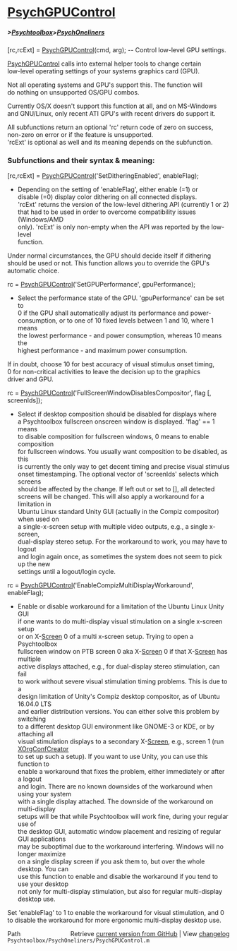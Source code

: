 # [PsychGPUControl](PsychGPUControl)
##### >[Psychtoolbox](Psychtoolbox)>[PsychOneliners](PsychOneliners)

[rc,rcExt] = [PsychGPUControl](PsychGPUControl)(cmd, arg); -- Control low-level GPU settings.  
  
[PsychGPUControl](PsychGPUControl) calls into external helper tools to change certain  
low-level operating settings of your systems graphics card (GPU).  
  
Not all operating systems and GPU's support this. The function will  
do nothing on unsupported OS/GPU combos.  
  
Currently OS/X doesn't support this function at all, and on MS-Windows  
and GNU/Linux, only recent ATI GPU's with recent drivers do support it.  
  
All subfunctions return an optional 'rc' return code of zero on success,  
non-zero on error or if the feature is unsupported.  
'rcExt' is optional as well and its meaning depends on the subfunction.  
  
### Subfunctions and their syntax & meaning:  
  
[rc,rcExt] = [PsychGPUControl](PsychGPUControl)('SetDitheringEnabled', enableFlag);  
- Depending on the setting of 'enableFlag', either enable (=1) or  
disable (=0) display color dithering on all connected displays.  
'rcExt' returns the version of the low-level dithering API (currently 1 or 2)   
that had to be used in order to overcome compatibility issues (Windows/AMD   
only). 'rcExt' is only non-empty when the API was reported by the low-level  
function.  
  
Under normal circumstances, the GPU should decide itself if dithering  
should be used or not. This function allows you to override the GPU's  
automatic choice.  
  
rc = [PsychGPUControl](PsychGPUControl)('SetGPUPerformance', gpuPerformance);  
- Select the performance state of the GPU. 'gpuPerformance' can be set to  
0 if the GPU shall automatically adjust its performance and power-  
consumption, or to one of 10 fixed levels between 1 and 10, where 1 means  
the lowest performance - and power consumption, whereas 10 means the  
highest performance - and maximum power consumption.  
  
If in doubt, choose 10 for best accuracy of visual stimulus onset timing,  
0 for non-critical activities to leave the decision up to the graphics  
driver and GPU.  
  
  
rc = [PsychGPUControl](PsychGPUControl)('FullScreenWindowDisablesCompositor', flag [, screenIds]);  
- Select if desktop composition should be disabled for displays where  
a Psychtoolbox fullscreen onscreen window is displayed. 'flag' == 1 means  
to disable composition for fullscreen windows, 0 means to enable composition  
for fullscreen windows. You usually want composition to be disabled, as this  
is currently the only way to get decent timing and precise visual stimulus  
onset timestamping. The optional vector of 'screenIds' selects which screens  
should be affected by the change. If left out or set to [], all detected  
screens will be changed. This will also apply a workaround for a limitation in  
Ubuntu Linux standard Unity GUI (actually in the Compiz compositor) when used on  
a single-x-screen setup with multiple video outputs, e.g., a single x-screen,  
dual-display stereo setup. For the workaround to work, you may have to logout  
and login again once, as sometimes the system does not seem to pick up the new  
settings until a logout/login cycle.  
  
  
rc = [PsychGPUControl](PsychGPUControl)('EnableCompizMultiDisplayWorkaround', enableFlag);  
- Enable or disable workaround for a limitation of the Ubuntu Linux Unity GUI  
if one wants to do multi-display visual stimulation on a single x-screen setup  
or on X-[Screen](Screen) 0 of a multi x-screen setup. Trying to open a Psychtoolbox  
fullscreen window on PTB screen 0 aka X-[Screen](Screen) 0 if that X-[Screen](Screen) has multiple  
active displays attached, e.g., for dual-display stereo stimulation, can fail  
to work without severe visual stimulation timing problems. This is due to a  
design limitation of Unity's Compiz desktop compositor, as of Ubuntu 16.04.0 LTS  
and earlier distribution versions. You can either solve this problem by switching  
to a different desktop GUI environment like GNOME-3 or KDE, or by attaching all  
visual stimulation displays to a secondary X-[Screen](Screen), e.g., screen 1 (run [XOrgConfCreator](XOrgConfCreator)  
to set up such a setup). If you want to use Unity, you can use this function to  
enable a workaround that fixes the problem, either immediately or after a logout  
and login. There are no known downsides of the workaround when using your system  
with a single display attached. The downside of the workaround on multi-display  
setups will be that while Psychtoolbox will work fine, during your regular use of  
the desktop GUI, automatic window placement and resizing of regular GUI applications  
may be suboptimal due to the workaround interfering. Windows will no longer maximize  
on a single display screen if you ask them to, but over the whole desktop. You can  
use this function to enable and disable the workaround if you tend to use your desktop  
not only for multi-display stimulation, but also for regular multi-display desktop use.  
  
Set 'enableFlag' to 1 to enable the workaround for visual stimulation, and 0  
to disable the workaround for more ergonomic multi-display desktop use.  
  




<div class="code_header" style="text-align:right;">
  <span style="float:left;">Path&nbsp;&nbsp;</span> <span class="counter">Retrieve <a href=
  "https://raw.github.com/Psychtoolbox-3/Psychtoolbox-3/beta/Psychtoolbox/PsychOneliners/PsychGPUControl.m">current version from GitHub</a> | View <a href=
  "https://github.com/Psychtoolbox-3/Psychtoolbox-3/commits/beta/Psychtoolbox/PsychOneliners/PsychGPUControl.m">changelog</a></span>
</div>
<div class="code">
  <code>Psychtoolbox/PsychOneliners/PsychGPUControl.m</code>
</div>

